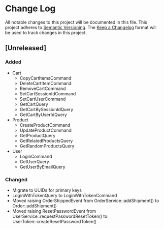 # Change Log
All notable changes to this project will be documented in this file.
This project adheres to [Semantic Versioning](http://semver.org/).
The [Keep a Changelog](http://keepachangelog.com/) format will be
used to track changes in this project.

## [Unreleased]
### Added
- Cart
  - CopyCartItemsCommand
  - DeleteCartItemCommand
  - RemoveCartCommand
  - SetCartSessionIdCommand
  - SetCartUserCommand
  - GetCartQuery
  - GetCartBySessionIdQuery
  - GetCartByUserIdQuery
- Product
  - CreateProductCommand
  - UpdateProductCommand
  - GetProductQuery
  - GetRelatedProductsQuery
  - GetRandomProductsQuery
- User
  - LoginCommand
  - GetUserQuery
  - GetUserByEmailQuery

### Changed
- Migrate to UUIDs for primary keys
- LoginWithTokenQuery to LoginWithTokenCommand
- Moved raising OrderShippedEvent from OrderService::addShipment() to Order::addShipment()
- Moved raising ResetPasswordEvent from UserService::requestPasswordResetToken() to UserToken::createResetPasswordToken()
